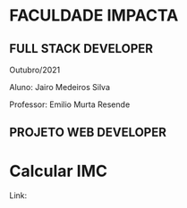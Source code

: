 # FACULDADE IMPACTA
## FULL STACK DEVELOPER

Outubro/2021

Aluno: Jairo Medeiros Silva

Professor: Emilio Murta Resende

## PROJETO WEB DEVELOPER
# Calcular IMC
Link:

